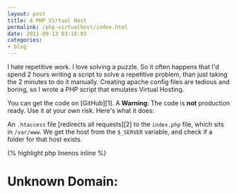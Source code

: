 ```yaml
---
layout: post
title: A PHP Virtual Host
permalink: /php-virtualhost/index.html
date: 2011-09-13 03:18:03
categories:
- blog
---
```


I hate repetitive work. I love solving a puzzle. So it often happens that I'd spend 2 hours writing a script to solve a repetitive problem, than just taking the 2 minutes to do it manually. Creating apache config files are tedious and boring, so I wrote a PHP script that emulates Virtual Hosting.<!--break-->

You can get the code on [GitHub][1]. A **Warning**: The code is **not** production ready. Use it at your own risk. Here's what it does:

An `.htaccess` file [redirects all requests][2] to the `index.php` file, which sits in `/var/www`. We get the host from the `$_SERVER` variable, and check if a folder for that host exists.

{% highlight php linenos inline %}
<?php
$host   = $_SERVER['HTTP_HOST'];
$folder = getcwd() . '/' . $host . '/';
if (!file_exists($folder)) {
	no_host();
	die;
}
{% endhighlight %}

So if we wanted to server jrgns.net from it, the folder `/var/www/jrgns.net` should exist on the server. If it doesn't, a generic message is displayed.

Courtesy of the `.htaccess` file, the whole URL, except the host name, gets passed to the script in the `f` query variable. As we might be requesting a stylesheet such as jrgns.net/styles/basic.css, the virtual host should pick that up. If no file is requested, check for and serve an index file.

{% highlight php linenos inline %}
<?php
if (empty($_REQUEST['f'])) {
	$indexes = array(
		'index.php', 'index.html', 'index.htm', 'main.php'
	);
	foreach($indexes as $index) {
		if (file_exists($folder . $index)) {
			chdir($folder);
			include($folder . $index);
			die;
		}
	}
} else {
	$file = $_REQUEST['f'];
	if (file_exists($folder . $file)) {
		$info = explode('.', $file);
		switch(end($info)) {
		case 'js':
			header('Content-Type: text/javascript');
			break;
		case 'css':
			header('Content-Type: text/css');
			break;
		}
		readfile($folder . $file);
		die;
	}
}
{% endhighlight %}

I use a very rudimentary way to get the file extension, and then send the content header. There are probably better ways to do this, but it works. The rest is just the generic message that gets displayed if we don't know what you're looking for.

{% highlight php linenos inline %}
<?php
function no_host() {
	global $host;
?><!DOCTYPE html>
<html>
	<head>
		<title>Unknown Domain: <?php echo $host ?></title>
	</head>
	<body>
		<div>
			<h1>Unknown Domain: <?php echo $host ?></h1>
		</div>
	</body>
</html>

<?php
}
no_host();
{% endhighlight %}

Like I said. Simple!


  [1]: https://github.com/jrgns/php-virtualhost
  [2]: ?q=content/redirect_request_to_index
